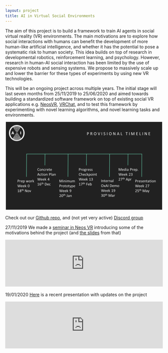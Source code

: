 ```yaml
---
layout: project
title: AI in Virtual Social Environments
---
```


The aim of this project is to build a framework to train AI agents in social virtual reality (VR) environments. The main motivations are to explore how social interactions with humans can benefit the development of more human-like artificial intelligence, and whether it has the potential to pose a systematic risk to human society. This idea builds on top of research in developmental robotics, reinforcement learning, and psychology. However, research in human-AI social interaction has been limited by the use of expensive robots and sensing systems. We propose to massively scale up and lower the barrier for these types of experiments by using new VR technologies.

This will be an ongoing project across multiple years. The initial stage will last seven months from 25/11/2019 to 25/06/2020 and aimed towards building a standardized software framework on top of existing social VR applications e.g. [NeosVR](https://neosvr.com/), [VRChat](https://www.vrchat.com), and to test this framework by experimenting with novel learning algorithms, and novel learning tasks and environments.

<div align="center">
    <div style="width:500px;max-width:85vw;">
    <img src="img/VRAI_timeline2.png" style="max-width:100%;max-height:100%;">
    </div>
</div>

Check out our [Github repo](https://github.com/oxai/vrai/), and (not yet very active) [Discord group](discord.gg/HQ8Crcw)

27/11/2019 We made a [seminar in Neos VR](https://www.youtube.com/watch?v=zReWBVZBuas&t=3205) introducing some of the motivations behind the project (and [the slides](https://docs.google.com/presentation/d/106DzzXIqv38yzSEHU4z07CcfHOEzo5YNH6Ee5V7tboo/edit?usp=sharing) from that)

<p class="dynamicheight" align="center" style="height:92%;max-height:59vw;">
<iframe src="https://docs.google.com/presentation/d/e/2PACX-1vS3CC6VUJJFrjOUoETEvZCbamYPBYRyoKhJpU9VpcH2fKY0_UIkWf9YdEPG79Q2g0cvb3bGggmeD-7P/embed?start=false&loop=false&delayms=3000" frameborder="0" width="100%" style="overflow:hidden;height:100%;width:100%" allowfullscreen="true" mozallowfullscreen="true" webkitallowfullscreen="true"></iframe>
</p>

19/01/2020 [Here](https://docs.google.com/presentation/d/14MJaKdafemxts-YRQCGNhMf2y789H2o_tYC0uxZuBHk/edit?usp=sharing) is a recent presentation with updates on the project

<p class="dynamicheight" align="center" style="height:92%;max-height:59vw;">
<iframe src="https://docs.google.com/presentation/d/e/2PACX-1vS2e2FwD8rXpb43lUKRAeBFoORoMgVx0aH0laPv31_k2qUIRuseDH2yK4sjAe4A_jVg5OBDrQuJ5ANY/embed?start=false&loop=false&delayms=3000" frameborder="0" width="100%" style="overflow:hidden;height:100%;width:100%" allowfullscreen="true" mozallowfullscreen="true" webkitallowfullscreen="true"></iframe>
</p>

<!-- <script>

    var div = document.('.dynamicheight');
    var width = div.width();

    div.css('height', 0.59*width);
</script> -->

<!--and state-of-the-art learning techniques such as algorithms based on intrinsic motivation and curiosity, imitation learning, -->

<!--which have shown a lot of promise on efficiently learning complex behavior in rich environments [Oudeyer 2018](https://arxiv.org/abs/1802.10546)-->
